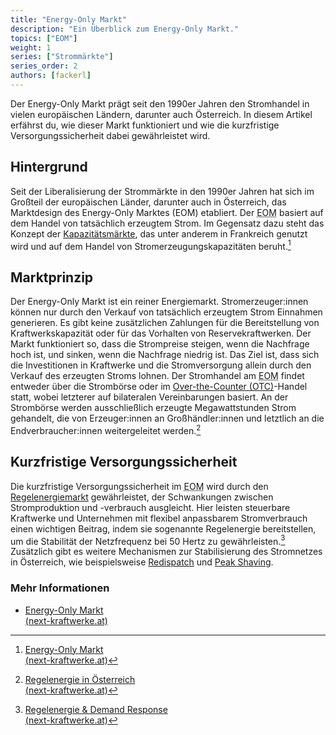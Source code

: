 ```yaml
---
title: "Energy-Only Markt"
description: "Ein Überblick zum Energy-Only Markt."
topics: ["EOM"]
weight: 1
series: ["Strommärkte"]
series_order: 2
authors: [fackerl]
---
```


Der Energy-Only Markt prägt seit den 1990er Jahren den Stromhandel in vielen europäischen Ländern, darunter auch Österreich. In diesem Artikel erfährst du, wie dieser Markt funktioniert und wie die kurzfristige Versorgungssicherheit dabei gewährleistet wird.

<!-- more -->

## Hintergrund

Seit der Liberalisierung der Strommärkte in den 1990er Jahren hat sich im Großteil der europäischen Länder, darunter auch in Österreich, das Marktdesign des Energy-Only Marktes (EOM) etabliert. Der <abbr title="Energy-Only Markt">EOM</abbr> basiert auf dem Handel von tatsächlich erzeugtem Strom. Im Gegensatz dazu steht das Konzept der [Kapazitätsmärkte](/wissen/kapazitätsmärkte/), das unter anderem in Frankreich genutzt wird und auf dem Handel von Stromerzeugungskapazitäten beruht.[^1]

## Marktprinzip

Der Energy-Only Markt ist ein reiner Energiemarkt. Stromerzeuger:innen können nur durch den Verkauf von tatsächlich erzeugtem Strom Einnahmen generieren. Es gibt keine zusätzlichen Zahlungen für die Bereitstellung von Kraftwerkskapazität oder für das Vorhalten von Reservekraftwerken. Der Markt funktioniert so, dass die Strompreise steigen, wenn die Nachfrage hoch ist, und sinken, wenn die Nachfrage niedrig ist. Das Ziel ist, dass sich die Investitionen in Kraftwerke und die Stromversorgung allein durch den Verkauf des erzeugten Stroms lohnen. Der Stromhandel am <abbr title="Energy-Only Markt">EOM</abbr> findet entweder über die Strombörse oder im [Over-the-Counter (OTC)](/wissen/otc/)-Handel statt, wobei letzterer auf bilateralen Vereinbarungen basiert. An der Strombörse werden ausschließlich erzeugte Megawattstunden Strom gehandelt, die von Erzeuger:innen an Großhändler:innen und letztlich an die Endverbraucher:innen weitergeleitet werden.[^2]

## Kurzfristige Versorgungssicherheit

Die kurzfristige Versorgungssicherheit im <abbr title="Energy-Only Markt">EOM</abbr> wird durch den [Regelenergiemarkt](/wissen/regelreserve/) gewährleistet, der Schwankungen zwischen Stromproduktion und -verbrauch ausgleicht. Hier leisten steuerbare Kraftwerke und Unternehmen mit flexibel anpassbarem Stromverbrauch einen wichtigen Beitrag, indem sie sogenannte Regelenergie bereitstellen, um die Stabilität der Netzfrequenz bei 50 Hertz zu gewährleisten.[^3] Zusätzlich gibt es weitere Mechanismen zur Stabilisierung des Stromnetzes in Österreich, wie beispielsweise [Redispatch](/wissen/redispatch/) und [Peak Shaving](/wissen/peakshaving/).

### Mehr Informationen

- [Energy-Only Markt<br>(next-kraftwerke.at)](https://www.next-kraftwerke.at/wissen/energy-only-markt)

[^1]: [Energy-Only Markt<br>(next-kraftwerke.at)](https://www.next-kraftwerke.at/wissen/energy-only-markt)
[^2]: [Regelenergie in Österreich<br>(next-kraftwerke.at)](https://www.next-kraftwerke.at/wissen/regelenergie)
[^3]: [Regelenergie & Demand Response<br>(next-kraftwerke.at)](https://www.next-kraftwerke.at/produkte/regelenergie)

